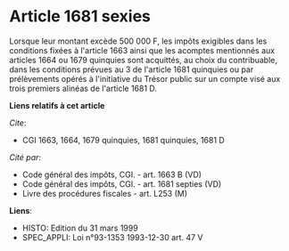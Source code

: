 # Article 1681 sexies

Lorsque leur montant excède 500 000 F, les impôts exigibles dans les conditions fixées à l'article 1663 ainsi que les
acomptes mentionnés aux articles 1664 ou 1679 quinquies sont acquittés, au choix du contribuable, dans les conditions prévues
au 3 de l'article 1681 quinquies ou par prélèvements opérés à l'initiative du Trésor public sur un compte visé aux trois
premiers alinéas de l'article 1681 D.

**Liens relatifs à cet article**

_Cite_:

  - CGI 1663, 1664, 1679 quinquies, 1681 quinquies, 1681 D

_Cité par_:

  - Code général des impôts, CGI. - art. 1663 B (VD)
  - Code général des impôts, CGI. - art. 1681 septies (VD)
  - Livre des procédures fiscales - art. L253 (M)

**Liens**:

  - HISTO: Edition du 31 mars 1999
  - SPEC_APPLI: Loi n°93-1353 1993-12-30 art. 47 V
